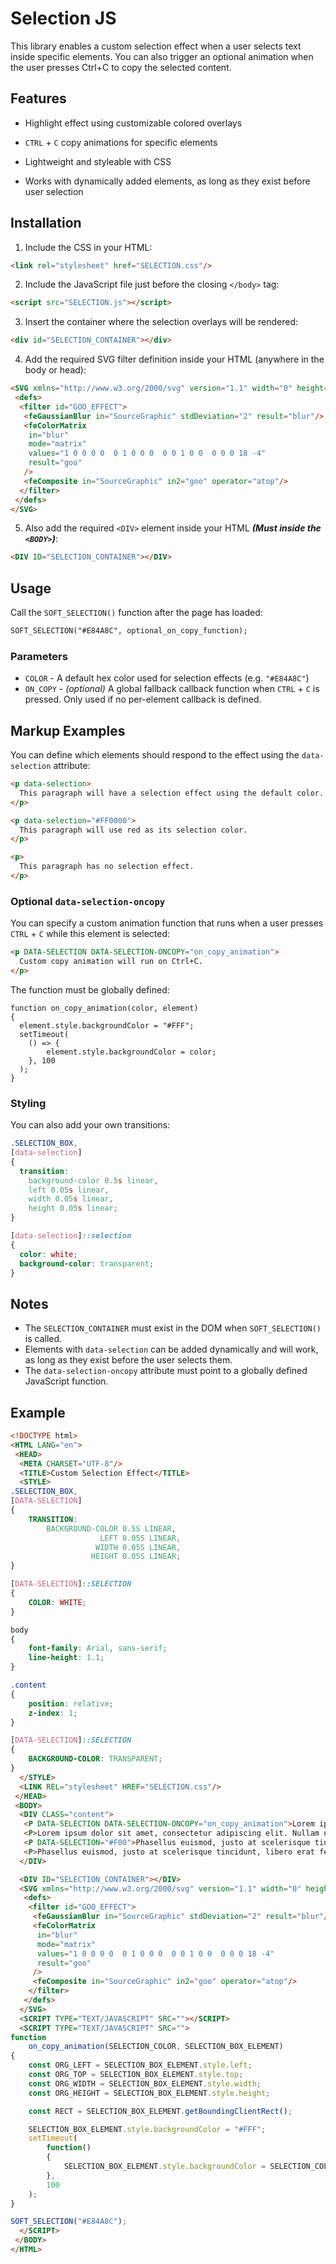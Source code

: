 # Selection JS

This library enables a custom selection effect when a user selects text inside specific elements. You can also trigger an optional animation when the user presses Ctrl+C to copy the selected content.

## Features

- Highlight effect using customizable colored overlays

- `CTRL` + `C` copy animations for specific elements

- Lightweight and styleable with CSS

- Works with dynamically added elements, as long as they exist before user selection

## Installation

1. Include the CSS in your HTML:

```HTML
<link rel="stylesheet" href="SELECTION.css"/>
```

2. Include the JavaScript file just before the closing `</body>` tag:

```HTML
<script src="SELECTION.js"></script>
```

3. Insert the container where the selection overlays will be rendered:

```HTML
<div id="SELECTION_CONTAINER"></div>
```

4. Add the required SVG filter definition inside your HTML (anywhere in the body or head):

```HTML
<SVG xmlns="http://www.w3.org/2000/svg" version="1.1" width="0" height="0">
 <defs>
  <filter id="GOO_EFFECT">
   <feGaussianBlur in="SourceGraphic" stdDeviation="2" result="blur"/>
   <feColorMatrix
    in="blur"
    mode="matrix"
    values="1 0 0 0 0  0 1 0 0 0  0 0 1 0 0  0 0 0 18 -4"
    result="goo"
   />
   <feComposite in="SourceGraphic" in2="goo" operator="atop"/>
  </filter>
 </defs>
</SVG>
```

5. Also add the required `<DIV>` element inside your HTML ***(Must inside the `<BODY>`)***:

```HTML
<DIV ID="SELECTION_CONTAINER"></DIV>
```

## Usage

Call the `SOFT_SELECTION()` function after the page has loaded:

```HTML
SOFT_SELECTION("#E84A8C", optional_on_copy_function);
```

### Parameters

* `COLOR` - A default hex color used for selection effects (e.g. `"#E84A8C"`)
* `ON_COPY` - *(optional)* A global fallback callback function when `CTRL` + `C` is pressed. Only used if no per-element callback is defined.

## Markup Examples

You can define which elements should respond to the effect using the `data-selection` attribute:

```HTML
<p data-selection>
  This paragraph will have a selection effect using the default color.
</p>

<p data-selection="#FF0000">
  This paragraph will use red as its selection color.
</p>

<p>
  This paragraph has no selection effect.
</p>

```

### Optional `data-selection-oncopy`

You can specify a custom animation function that runs when a user presses `CTRL` + `C` while this element is selected:

```HTML
<p DATA-SELECTION DATA-SELECTION-ONCOPY="on_copy_animation">
  Custom copy animation will run on Ctrl+C.
</p>
```

The function must be globally defined:

```JS
function on_copy_animation(color, element)
{
  element.style.backgroundColor = "#FFF";
  setTimeout(
  	() => {
    	element.style.backgroundColor = color;
  	}, 100
  );
}
```

### Styling

You can also add your own transitions:

```CSS
.SELECTION_BOX,
[data-selection]
{
  transition:
    background-color 0.5s linear,
    left 0.05s linear,
    width 0.05s linear,
    height 0.05s linear;
}

[data-selection]::selection
{
  color: white;
  background-color: transparent;
}
```

## Notes

* The `SELECTION_CONTAINER` must exist in the DOM when `SOFT_SELECTION()` is called.
* Elements with `data-selection` can be added dynamically and will work, as long as they exist before the user selects them.
* The `data-selection-oncopy` attribute must point to a globally defined JavaScript function.

## Example

```HTML
<!DOCTYPE html>
<HTML LANG="en">
 <HEAD>
  <META CHARSET="UTF-8"/>
  <TITLE>Custom Selection Effect</TITLE>
  <STYLE>
.SELECTION_BOX,
[DATA-SELECTION]
{
	TRANSITION:
		BACKGROUND-COLOR 0.5S LINEAR,
		            LEFT 0.05S LINEAR,
		           WIDTH 0.05S LINEAR,
		          HEIGHT 0.05S LINEAR;
}

[DATA-SELECTION]::SELECTION
{
	COLOR: WHITE;
}

body
{
	font-family: Arial, sans-serif;
	line-height: 1.1;
}

.content
{
	position: relative;
	z-index: 1;
}

[DATA-SELECTION]::SELECTION
{
	BACKGROUND-COLOR: TRANSPARENT;
}
  </STYLE>
  <LINK REL="stylesheet" HREF="SELECTION.css"/>
 </HEAD>
 <BODY>
  <DIV CLASS="content">
   <P DATA-SELECTION DATA-SELECTION-ONCOPY="on_copy_animation">Lorem ipsum with a custom CTRL + C animation. dolor sit amet, consectetur adipiscing elit. Nullam non urna vitae libero bibendum tincidunt.</P>
   <P>Lorem ipsum dolor sit amet, consectetur adipiscing elit. Nullam non urna vitae libero bibendum tincidunt.</P>
   <P DATA-SELECTION="#F00">Phasellus euismod, justo at scelerisque tincidunt, libero erat fermentum libero, nec tincidunt lorem arcu nec libero.</P>
   <P>Phasellus euismod, justo at scelerisque tincidunt, libero erat fermentum libero, nec tincidunt lorem arcu nec libero.</P>
  </DIV>

  <DIV ID="SELECTION_CONTAINER"></DIV>
  <SVG xmlns="http://www.w3.org/2000/svg" version="1.1" width="0" height="0">
   <defs>
    <filter id="GOO_EFFECT">
     <feGaussianBlur in="SourceGraphic" stdDeviation="2" result="blur"/>
     <feColorMatrix
      in="blur"
      mode="matrix"
      values="1 0 0 0 0  0 1 0 0 0  0 0 1 0 0  0 0 0 18 -4"
      result="goo"
     />
     <feComposite in="SourceGraphic" in2="goo" operator="atop"/>
    </filter>
   </defs>
  </SVG>
  <SCRIPT TYPE="TEXT/JAVASCRIPT" SRC=""></SCRIPT>
  <SCRIPT TYPE="TEXT/JAVASCRIPT" SRC="">
function
	on_copy_animation(SELECTION_COLOR, SELECTION_BOX_ELEMENT)
{
	const ORG_LEFT = SELECTION_BOX_ELEMENT.style.left;
	const ORG_TOP = SELECTION_BOX_ELEMENT.style.top;
	const ORG_WIDTH = SELECTION_BOX_ELEMENT.style.width;
	const ORG_HEIGHT = SELECTION_BOX_ELEMENT.style.height;

	const RECT = SELECTION_BOX_ELEMENT.getBoundingClientRect();

	SELECTION_BOX_ELEMENT.style.backgroundColor = "#FFF";
	setTimeout(
		function()
		{
			SELECTION_BOX_ELEMENT.style.backgroundColor = SELECTION_COLOR; 
		},
		100
	);
}

SOFT_SELECTION("#E84A8C");
  </SCRIPT>
 </BODY>
</HTML>
```
